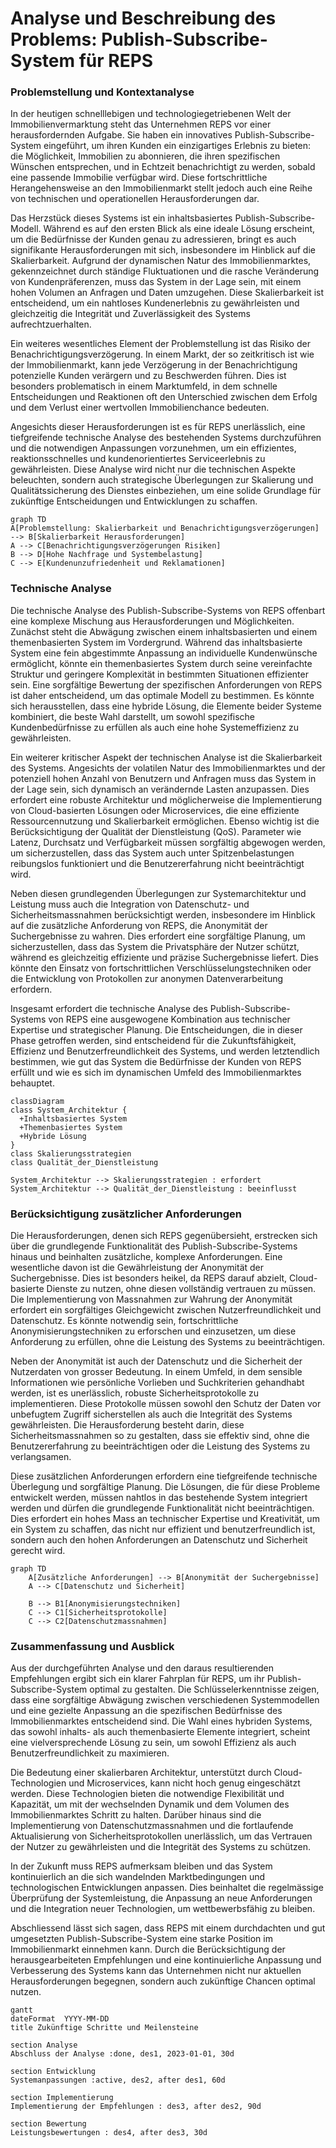 # Analyse und Beschreibung des Problems: Publish-Subscribe-System für REPS




### Problemstellung und Kontextanalyse

In der heutigen schnelllebigen und technologiegetriebenen Welt der Immobilienvermarktung steht das Unternehmen REPS vor einer herausfordernden Aufgabe. Sie haben ein innovatives Publish-Subscribe-System eingeführt, um ihren Kunden ein einzigartiges Erlebnis zu bieten: die Möglichkeit, Immobilien zu abonnieren, die ihren spezifischen Wünschen entsprechen, und in Echtzeit benachrichtigt zu werden, sobald eine passende Immobilie verfügbar wird. Diese fortschrittliche Herangehensweise an den Immobilienmarkt stellt jedoch auch eine Reihe von technischen und operationellen Herausforderungen dar.

Das Herzstück dieses Systems ist ein inhaltsbasiertes Publish-Subscribe-Modell. Während es auf den ersten Blick als eine ideale Lösung erscheint, um die Bedürfnisse der Kunden genau zu adressieren, bringt es auch signifikante Herausforderungen mit sich, insbesondere im Hinblick auf die Skalierbarkeit. Aufgrund der dynamischen Natur des Immobilienmarktes, gekennzeichnet durch ständige Fluktuationen und die rasche Veränderung von Kundenpräferenzen, muss das System in der Lage sein, mit einem hohen Volumen an Anfragen und Daten umzugehen. Diese Skalierbarkeit ist entscheidend, um ein nahtloses Kundenerlebnis zu gewährleisten und gleichzeitig die Integrität und Zuverlässigkeit des Systems aufrechtzuerhalten.

Ein weiteres wesentliches Element der Problemstellung ist das Risiko der Benachrichtigungsverzögerung. In einem Markt, der so zeitkritisch ist wie der Immobilienmarkt, kann jede Verzögerung in der Benachrichtigung potenzielle Kunden verärgern und zu Beschwerden führen. Dies ist besonders problematisch in einem Marktumfeld, in dem schnelle Entscheidungen und Reaktionen oft den Unterschied zwischen dem Erfolg und dem Verlust einer wertvollen Immobilienchance bedeuten.

Angesichts dieser Herausforderungen ist es für REPS unerlässlich, eine tiefgreifende technische Analyse des bestehenden Systems durchzuführen und die notwendigen Anpassungen vorzunehmen, um ein effizientes, reaktionsschnelles und kundenorientiertes Serviceerlebnis zu gewährleisten. Diese Analyse wird nicht nur die technischen Aspekte beleuchten, sondern auch strategische Überlegungen zur Skalierung und Qualitätssicherung des Dienstes einbeziehen, um eine solide Grundlage für zukünftige Entscheidungen und Entwicklungen zu schaffen.

```mermaid
graph TD
A[Problemstellung: Skalierbarkeit und Benachrichtigungsverzögerungen] --> B[Skalierbarkeit Herausforderungen]
A --> C[Benachrichtigungsverzögerungen Risiken]
B --> D[Hohe Nachfrage und Systembelastung]
C --> E[Kundenunzufriedenheit und Reklamationen]

```


### Technische Analyse

Die technische Analyse des Publish-Subscribe-Systems von REPS offenbart eine komplexe Mischung aus Herausforderungen und Möglichkeiten. Zunächst steht die Abwägung zwischen einem inhaltsbasierten und einem themenbasierten System im Vordergrund. Während das inhaltsbasierte System eine fein abgestimmte Anpassung an individuelle Kundenwünsche ermöglicht, könnte ein themenbasiertes System durch seine vereinfachte Struktur und geringere Komplexität in bestimmten Situationen effizienter sein. Eine sorgfältige Bewertung der spezifischen Anforderungen von REPS ist daher entscheidend, um das optimale Modell zu bestimmen. Es könnte sich herausstellen, dass eine hybride Lösung, die Elemente beider Systeme kombiniert, die beste Wahl darstellt, um sowohl spezifische Kundenbedürfnisse zu erfüllen als auch eine hohe Systemeffizienz zu gewährleisten.

Ein weiterer kritischer Aspekt der technischen Analyse ist die Skalierbarkeit des Systems. Angesichts der volatilen Natur des Immobilienmarktes und der potenziell hohen Anzahl von Benutzern und Anfragen muss das System in der Lage sein, sich dynamisch an verändernde Lasten anzupassen. Dies erfordert eine robuste Architektur und möglicherweise die Implementierung von Cloud-basierten Lösungen oder Microservices, die eine effiziente Ressourcennutzung und Skalierbarkeit ermöglichen. Ebenso wichtig ist die Berücksichtigung der Qualität der Dienstleistung (QoS). Parameter wie Latenz, Durchsatz und Verfügbarkeit müssen sorgfältig abgewogen werden, um sicherzustellen, dass das System auch unter Spitzenbelastungen reibungslos funktioniert und die Benutzererfahrung nicht beeinträchtigt wird.

Neben diesen grundlegenden Überlegungen zur Systemarchitektur und Leistung muss auch die Integration von Datenschutz- und Sicherheitsmassnahmen berücksichtigt werden, insbesondere im Hinblick auf die zusätzliche Anforderung von REPS, die Anonymität der Suchergebnisse zu wahren. Dies erfordert eine sorgfältige Planung, um sicherzustellen, dass das System die Privatsphäre der Nutzer schützt, während es gleichzeitig effiziente und präzise Suchergebnisse liefert. Dies könnte den Einsatz von fortschrittlichen Verschlüsselungstechniken oder die Entwicklung von Protokollen zur anonymen Datenverarbeitung erfordern.

Insgesamt erfordert die technische Analyse des Publish-Subscribe-Systems von REPS eine ausgewogene Kombination aus technischer Expertise und strategischer Planung. Die Entscheidungen, die in dieser Phase getroffen werden, sind entscheidend für die Zukunftsfähigkeit, Effizienz und Benutzerfreundlichkeit des Systems, und werden letztendlich bestimmen, wie gut das System die Bedürfnisse der Kunden von REPS erfüllt und wie es sich im dynamischen Umfeld des Immobilienmarktes behauptet.

```mermaid
classDiagram
class System_Architektur {
  +Inhaltsbasiertes System
  +Themenbasiertes System
  +Hybride Lösung
}
class Skalierungsstrategien
class Qualität_der_Dienstleistung

System_Architektur --> Skalierungsstrategien : erfordert
System_Architektur --> Qualität_der_Dienstleistung : beeinflusst

```


### Berücksichtigung zusätzlicher Anforderungen

Die Herausforderungen, denen sich REPS gegenübersieht, erstrecken sich über die grundlegende Funktionalität des Publish-Subscribe-Systems hinaus und beinhalten zusätzliche, komplexe Anforderungen. Eine wesentliche davon ist die Gewährleistung der Anonymität der Suchergebnisse. Dies ist besonders heikel, da REPS darauf abzielt, Cloud-basierte Dienste zu nutzen, ohne diesen vollständig vertrauen zu müssen. Die Implementierung von Massnahmen zur Wahrung der Anonymität erfordert ein sorgfältiges Gleichgewicht zwischen Nutzerfreundlichkeit und Datenschutz. Es könnte notwendig sein, fortschrittliche Anonymisierungstechniken zu erforschen und einzusetzen, um diese Anforderung zu erfüllen, ohne die Leistung des Systems zu beeinträchtigen.

Neben der Anonymität ist auch der Datenschutz und die Sicherheit der Nutzerdaten von grosser Bedeutung. In einem Umfeld, in dem sensible Informationen wie persönliche Vorlieben und Suchkriterien gehandhabt werden, ist es unerlässlich, robuste Sicherheitsprotokolle zu implementieren. Diese Protokolle müssen sowohl den Schutz der Daten vor unbefugtem Zugriff sicherstellen als auch die Integrität des Systems gewährleisten. Die Herausforderung besteht darin, diese Sicherheitsmassnahmen so zu gestalten, dass sie effektiv sind, ohne die Benutzererfahrung zu beeinträchtigen oder die Leistung des Systems zu verlangsamen.

Diese zusätzlichen Anforderungen erfordern eine tiefgreifende technische Überlegung und sorgfältige Planung. Die Lösungen, die für diese Probleme entwickelt werden, müssen nahtlos in das bestehende System integriert werden und dürfen die grundlegende Funktionalität nicht beeinträchtigen. Dies erfordert ein hohes Mass an technischer Expertise und Kreativität, um ein System zu schaffen, das nicht nur effizient und benutzerfreundlich ist, sondern auch den hohen Anforderungen an Datenschutz und Sicherheit gerecht wird.

```mermaid
graph TD
    A[Zusätzliche Anforderungen] --> B[Anonymität der Suchergebnisse]
    A --> C[Datenschutz und Sicherheit]

    B --> B1[Anonymisierungstechniken]
    C --> C1[Sicherheitsprotokolle]
    C --> C2[Datenschutzmassnahmen]

```





### Zusammenfassung und Ausblick

Aus der durchgeführten Analyse und den daraus resultierenden Empfehlungen ergibt sich ein klarer Fahrplan für REPS, um ihr Publish-Subscribe-System optimal zu gestalten. Die Schlüsselerkenntnisse zeigen, dass eine sorgfältige Abwägung zwischen verschiedenen Systemmodellen und eine gezielte Anpassung an die spezifischen Bedürfnisse des Immobilienmarktes entscheidend sind. Die Wahl eines hybriden Systems, das sowohl inhalts- als auch themenbasierte Elemente integriert, scheint eine vielversprechende Lösung zu sein, um sowohl Effizienz als auch Benutzerfreundlichkeit zu maximieren.

Die Bedeutung einer skalierbaren Architektur, unterstützt durch Cloud-Technologien und Microservices, kann nicht hoch genug eingeschätzt werden. Diese Technologien bieten die notwendige Flexibilität und Kapazität, um mit der wechselnden Dynamik und dem Volumen des Immobilienmarktes Schritt zu halten. Darüber hinaus sind die Implementierung von Datenschutzmassnahmen und die fortlaufende Aktualisierung von Sicherheitsprotokollen unerlässlich, um das Vertrauen der Nutzer zu gewährleisten und die Integrität des Systems zu schützen.

In der Zukunft muss REPS aufmerksam bleiben und das System kontinuierlich an die sich wandelnden Marktbedingungen und technologischen Entwicklungen anpassen. Dies beinhaltet die regelmässige Überprüfung der Systemleistung, die Anpassung an neue Anforderungen und die Integration neuer Technologien, um wettbewerbsfähig zu bleiben.

Abschliessend lässt sich sagen, dass REPS mit einem durchdachten und gut umgesetzten Publish-Subscribe-System eine starke Position im Immobilienmarkt einnehmen kann. Durch die Berücksichtigung der herausgearbeiteten Empfehlungen und eine kontinuierliche Anpassung und Verbesserung des Systems kann das Unternehmen nicht nur aktuellen Herausforderungen begegnen, sondern auch zukünftige Chancen optimal nutzen.

```mermaid
gantt
dateFormat  YYYY-MM-DD
title Zukünftige Schritte und Meilensteine

section Analyse
Abschluss der Analyse :done, des1, 2023-01-01, 30d

section Entwicklung
Systemanpassungen :active, des2, after des1, 60d

section Implementierung
Implementierung der Empfehlungen : des3, after des2, 90d

section Bewertung
Leistungsbewertungen : des4, after des3, 30d

```